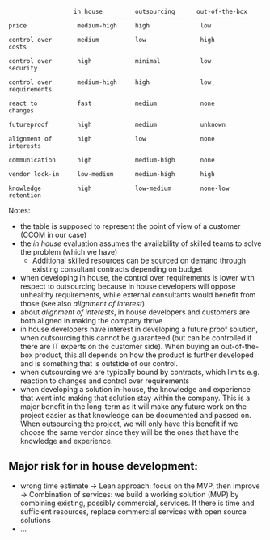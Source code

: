 ```
                  in house         outsourcing      out-of-the-box  
                ---------------------------------------------------
price              medium-high     high              low            

control over       medium          low               high
costs

control over       high            minimal           low
security

control over       medium-high     high              low
requirements

react to           fast            medium            none
changes

futureproof        high            medium            unknown

alignment of       high            low               none
interests

communication      high            medium-high       none

vendor lock-in     low-medium      medium-high       high

knowledge          high            low-medium        none-low
retention

```

Notes:
- the table is supposed to represent the point of view of a customer (CCOM in our case)
- the _in house_ evaluation assumes the availability of skilled teams to solve the problem (which we have)
  - Additional skilled resources can be sourced on demand through existing consultant contracts depending on budget
- when developing in house, the control over requirements is lower with respect to outsourcing because in house developers will oppose unhealthy requirements, while external consultants would benefit from those (see also _alignment of interest_)
- about _alignment of interests_, in house developers and customers are both aligned in making the company thrive
- in house developers have interest in developing a future proof solution, when outsourcing this cannot be guaranteed (but can be controlled if there are IT experts on the customer side). When buying an out-of-the-box product, this all depends on how the product is further developed and is something that is outstide of our control.
- when outsourcing we are typically bound by contracts, which limits e.g. reaction to changes and control over requirements
- when developing a solution in-house, the knowledge and experience that went into making that solution stay within the company. This is a major benefit in the long-term as it will make any future work on the project easier as that knowledge can be documented and passed on. When outsourcing the project, we will only have this benefit if we choose the same vendor since they will be the ones that have the knowledge and experience.


## Major risk for in house development:
- wrong time estimate
  -> Lean approach: focus on the MVP, then improve
  -> Combination of services: we build a working solution (MVP) by combining existing, possibly commercial, services. If there is time and sufficient resources, replace commercial services with open source solutions
- ...
